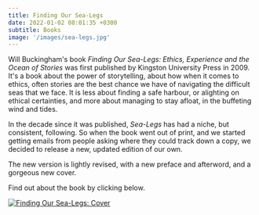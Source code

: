 ```yaml
---
title: Finding Our Sea-Legs
date: 2022-01-02 08:01:35 +0300
subtitle: Books
image: '/images/sea-legs.jpg'
---
```


Will Buckingham's book _Finding Our Sea-Legs: Ethics, Experience and the Ocean of Stories_ was first published by Kingston University Press in 2009. It's a book about the power of storytelling, about how when it comes to ethics, often stories are the best chance we have of navigating the difficult seas that we face. It is less about finding a safe harbour, or alighting on ethical certainties, and more about managing to stay afloat, in the buffeting wind and tides.

In the decade since it was published, _Sea-Legs_ has had a niche, but consistent, following. So when the book went out of print, and we started getting emails from people asking where they could track down a copy, we decided to release a new, updated edition of our own.

The new version is lightly revised, with a new preface and afterword, and a gorgeous new cover.

Find out about the book by clicking below.

[![Finding Our Sea-Legs: Cover](/images/sea-legs-cover.jpg)](https://books.windandbones.com)